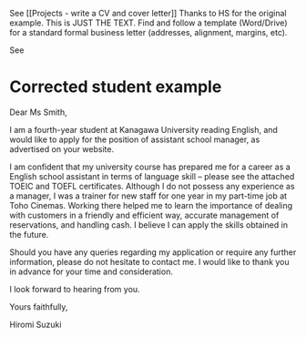 See [[Projects - write a CV and cover letter]]
Thanks to HS for the original example. 
This is JUST THE TEXT. Find and follow a template (Word/Drive) for a standard formal business letter (addresses, alignment, margins, etc).

See
# Corrected student example
<example>
Dear Ms Smith,

I am a fourth-year student at Kanagawa University reading English, and would like to apply for the position of assistant school manager, as advertised on your website.

I am confident that my university course has prepared me for a career as a English school assistant in terms of language skill – please see the attached TOEIC and TOEFL certificates. Although I do not possess any experience as a manager, I was a trainer for new staff for one year in my part-time job at Toho Cinemas. Working there helped me to learn the importance of dealing with customers in a friendly and efficient way, accurate management of reservations, and handling cash. I believe I can apply the skills obtained in the future.

Should you have any queries regarding my application or require any further information, please do not hesitate to contact me. I would like to thank you in advance for your time and consideration.

I look forward to hearing from you.

Yours faithfully,

Hiromi Suzuki
</example>